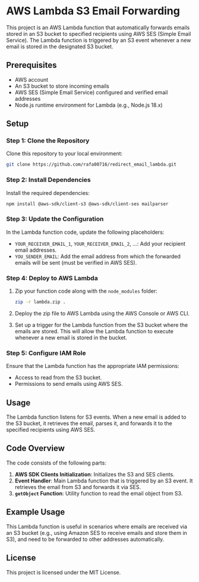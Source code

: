 # AWS Lambda S3 Email Forwarding

This project is an AWS Lambda function that automatically forwards emails stored in an S3 bucket to specified recipients using AWS SES (Simple Email Service). The Lambda function is triggered by an S3 event whenever a new email is stored in the designated S3 bucket.

## Prerequisites

- AWS account
- An S3 bucket to store incoming emails
- AWS SES (Simple Email Service) configured and verified email addresses
- Node.js runtime environment for Lambda (e.g., Node.js 18.x)

## Setup

### Step 1: Clone the Repository

Clone this repository to your local environment:

```sh
git clone https://github.com/rafa00716/redirect_email_lambda.git
```

### Step 2: Install Dependencies

Install the required dependencies:

```sh
npm install @aws-sdk/client-s3 @aws-sdk/client-ses mailparser
```

### Step 3: Update the Configuration

In the Lambda function code, update the following placeholders:

- `YOUR_RECEIVER_EMAIL_1`, `YOUR_RECEIVER_EMAIL_2`, ...: Add your recipient email addresses.
- `YOU_SENDER_EMAIL`: Add the email address from which the forwarded emails will be sent (must be verified in AWS SES).

### Step 4: Deploy to AWS Lambda

1. Zip your function code along with the `node_modules` folder:

   ```sh
   zip -r lambda.zip .
   ```

2. Deploy the zip file to AWS Lambda using the AWS Console or AWS CLI.

3. Set up a trigger for the Lambda function from the S3 bucket where the emails are stored. This will allow the Lambda function to execute whenever a new email is stored in the bucket.

### Step 5: Configure IAM Role

Ensure that the Lambda function has the appropriate IAM permissions:

- Access to read from the S3 bucket.
- Permissions to send emails using AWS SES.

## Usage

The Lambda function listens for S3 events. When a new email is added to the S3 bucket, it retrieves the email, parses it, and forwards it to the specified recipients using AWS SES.

## Code Overview

The code consists of the following parts:

1. **AWS SDK Clients Initialization**: Initializes the S3 and SES clients.
2. **Event Handler**: Main Lambda function that is triggered by an S3 event. It retrieves the email from S3 and forwards it via SES.
3. **`getObject` Function**: Utility function to read the email object from S3.

## Example Usage

This Lambda function is useful in scenarios where emails are received via an S3 bucket (e.g., using Amazon SES to receive emails and store them in S3), and need to be forwarded to other addresses automatically.

## License

This project is licensed under the MIT License.

